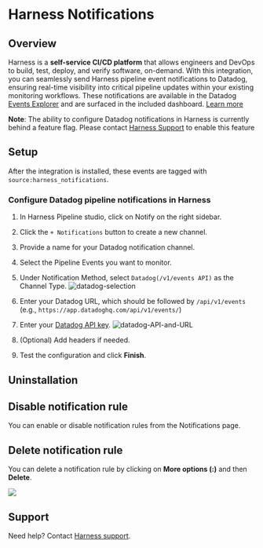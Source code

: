 # Harness Notifications

## Overview

Harness is a **self-service CI/CD platform** that allows engineers and DevOps to build, test, deploy, and verify software, on-demand.
With this integration, you can seamlessly send Harness pipeline event notifications to Datadog, ensuring real-time visibility into critical pipeline updates within your existing monitoring workflows. These notifications are available in the Datadog [Events Explorer][1] and are surfaced in the included dashboard. [Learn more][2]

**Note**: The ability to configure Datadog notifications in Harness is currently behind a feature flag. Please contact [Harness Support][3] to enable this feature

## Setup

After the integration is installed, these events are tagged with `source:harness_notifications`.

### Configure Datadog pipeline notifications in Harness

1. In Harness Pipeline studio, click on Notify on the right sidebar.
2. Click the `+ Notifications` button to create a new channel.
3. Provide a name for your Datadog notification channel.
4. Select the Pipeline Events you want to monitor.
5. Under Notification Method, select `Datadog(/v1/events API)` as the Channel Type.
    ![datadog-selection][4]

6. Enter your Datadog URL, which should be followed by `/api/v1/events` (e.g., `https://app.datadoghq.com/api/v1/events/`)
7. Enter your [Datadog API key][5].
    ![datadog-API-and-URL][6]

8. (Optional) Add headers if needed.
9. Test the configuration and click **Finish**.

## Uninstallation

## Disable notification rule

You can enable or disable notification rules from the Notifications page.

## Delete notification rule

You can delete a notification rule by clicking on **More options (:)** and then **Delete**. 

![](https://developer.harness.io/assets/images/notify-users-of-pipeline-events-11-e5c8b04889195bd974ef6ab87aacc9a3.png)

## Support

Need help? Contact [Harness support][7].


[1]: https://docs.datadoghq.com/service_management/events/explorer/
[2]: https://developer.harness.io/docs/continuous-delivery/x-platform-cd-features/cd-steps/notify-users-of-pipeline-events/#datadog-notifications
[3]: mailto:support@harness.io
[4]: https://developer.harness.io/assets/images/datadog-notification-1-b8800da49d5f75575040d229094e9c64.png
[5]: https://docs.datadoghq.com/account_management/api-app-keys/
[6]: https://developer.harness.io/assets/images/datadog-api-conf-bbc150afdeb25c7693f17a6c8aa04c75.png
[7]: https://www.harness.io/support